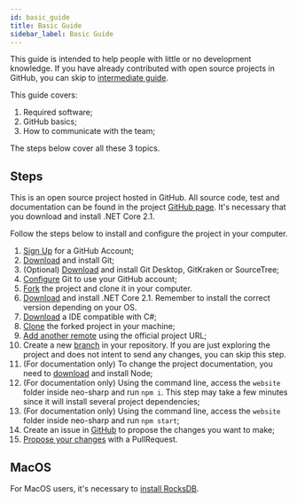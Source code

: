 ```yaml
---
id: basic_guide
title: Basic Guide
sidebar_label: Basic Guide
---
```


This guide is intended to help people with little or no development knowledge. If you have already contributed with open source projects in GitHub, you can skip to [intermediate guide](intermediate_guide).

This guide covers:
1. Required software;
2. GitHub basics;
3. How to communicate with the team;

The steps below cover all these 3 topics.

## Steps

This is an open source project hosted in GitHub. All source code, test and documentation can be found in the project [GitHub page](https://github.com/CityOfZion/neo-sharp). It's necessary that you download and install .NET Core 2.1.

Follow the steps below to install and configure the project in your computer.
1. [Sign Up](https://github.com/join?source=header-home) for a GitHub Account;
2. [Download](https://git-scm.com/downloads) and install Git;
3. (Optional) [Download](https://git-scm.com/downloads/guis) and install Git Desktop, GitKraken or SourceTree;
4. [Configure](https://git-scm.com/book/en/v2/Getting-Started-First-Time-Git-Setup) Git to use your GitHub account;
5. [Fork](git#fork) the project and clone it in your computer.
6. [Download](https://www.microsoft.com/net/download/windows) and install .NET Core 2.1. Remember to install the correct version depending on your OS.
7. [Download](dotnetcore#ide) a IDE compatible with C#;
8. [Clone](git#clone) the forked project in your machine;
9. [Add another remote](git#new_remote) using the official project URL;
10. Create a new [branch](git#branch) in your repository. If you are just exploring the project and does not intent to send any changes, you can skip this step.
11. (For documentation only) To change the project documentation, you need to [download](https://nodejs.org/en/download/) and install Node;
12. (For documentation only) Using the command line, access the `website` folder inside neo-sharp and run `npm i`. This step may take a few minutes since it will install several project dependencies;
13. (For documentation only) Using the command line, access the `website` folder inside neo-sharp and run `npm start`;
14. Create an issue in [GitHub](https://github.com/CityOfZion/neo-sharp/issues) to propose the changes you want to make;
15. [Propose your changes](git) with a PullRequest.

## MacOS
For MacOS users, it's necessary to [install RocksDB](https://github.com/facebook/rocksdb/blob/master/INSTALL.md).
